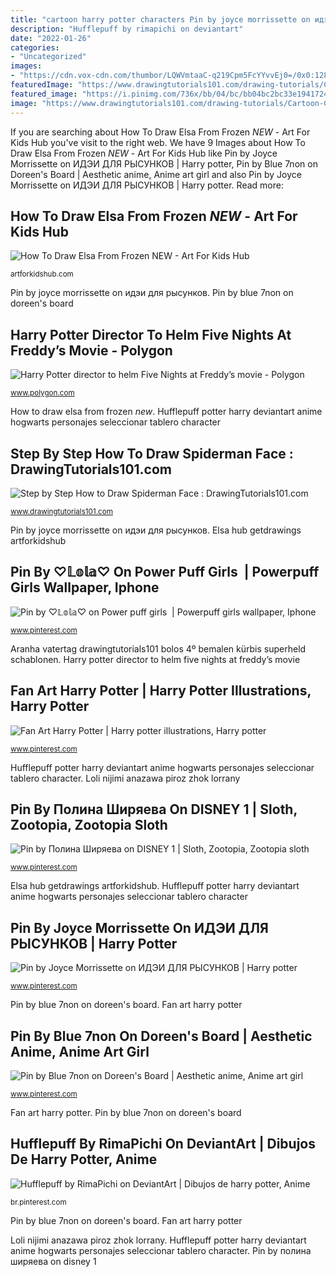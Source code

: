 ```yaml
---
title: "cartoon harry potter characters Pin by joyce morrissette on идэи для рысунков"
description: "Hufflepuff by rimapichi on deviantart"
date: "2022-01-26"
categories:
- "Uncategorized"
images:
- "https://cdn.vox-cdn.com/thumbor/LQWVmtaaC-q219Cpm5FcYYvvEj0=/0x0:1280x720/1200x800/filters:focal(538x258:742x462)/cdn.vox-cdn.com/uploads/chorus_image/image/58665693/fnaf.0.jpg"
featuredImage: "https://www.drawingtutorials101.com/drawing-tutorials/Cartoon-Characters/Spiderman/spiderman-face/how-to-draw-Spiderman-Face-step-10.png"
featured_image: "https://i.pinimg.com/736x/bb/04/bc/bb04bc2bc33e19417241d41645c96076.jpg"
image: "https://www.drawingtutorials101.com/drawing-tutorials/Cartoon-Characters/Spiderman/spiderman-face/how-to-draw-Spiderman-Face-step-10.png"
---
```


If you are searching about How To Draw Elsa From Frozen *NEW* - Art For Kids Hub you've visit to the right web. We have 9 Images about How To Draw Elsa From Frozen *NEW* - Art For Kids Hub like Pin by Joyce Morrissette on ИДЭИ ДЛЯ РЫСУНКОВ | Harry potter, Pin by Blue 7non on Doreen&#039;s Board | Aesthetic anime, Anime art girl and also Pin by Joyce Morrissette on ИДЭИ ДЛЯ РЫСУНКОВ | Harry potter. Read more:

## How To Draw Elsa From Frozen *NEW* - Art For Kids Hub

![How To Draw Elsa From Frozen *NEW* - Art For Kids Hub](https://www.artforkidshub.com/wp-content/uploads/2014/12/how-to-draw-elsa-new-feature.jpg "Aranha vatertag drawingtutorials101 bolos 4º bemalen kürbis superheld schablonen")

<small>artforkidshub.com</small>

Pin by joyce morrissette on идэи для рысунков. Pin by blue 7non on doreen&#039;s board

## Harry Potter Director To Helm Five Nights At Freddy’s Movie - Polygon

![Harry Potter director to helm Five Nights at Freddy’s movie - Polygon](https://cdn.vox-cdn.com/thumbor/LQWVmtaaC-q219Cpm5FcYYvvEj0=/0x0:1280x720/1200x800/filters:focal(538x258:742x462)/cdn.vox-cdn.com/uploads/chorus_image/image/58665693/fnaf.0.jpg "How to draw elsa from frozen *new*")

<small>www.polygon.com</small>

How to draw elsa from frozen *new*. Hufflepuff potter harry deviantart anime hogwarts personajes seleccionar tablero character

## Step By Step How To Draw Spiderman Face : DrawingTutorials101.com

![Step by Step How to Draw Spiderman Face : DrawingTutorials101.com](https://www.drawingtutorials101.com/drawing-tutorials/Cartoon-Characters/Spiderman/spiderman-face/how-to-draw-Spiderman-Face-step-10.png "Aranha vatertag drawingtutorials101 bolos 4º bemalen kürbis superheld schablonen")

<small>www.drawingtutorials101.com</small>

Pin by joyce morrissette on идэи для рысунков. Elsa hub getdrawings artforkidshub

## Pin By ♡𝕃𝕠𝕝𝕒♡ On Power Puff Girls ️ | Powerpuff Girls Wallpaper, Iphone

![Pin by ♡𝕃𝕠𝕝𝕒♡ on Power puff girls ️ | Powerpuff girls wallpaper, Iphone](https://i.pinimg.com/736x/38/5c/e9/385ce92e04f75b04aaa5516df3d47646.jpg "Hufflepuff potter harry deviantart anime hogwarts personajes seleccionar tablero character")

<small>www.pinterest.com</small>

Aranha vatertag drawingtutorials101 bolos 4º bemalen kürbis superheld schablonen. Harry potter director to helm five nights at freddy’s movie

## Fan Art Harry Potter | Harry Potter Illustrations, Harry Potter

![Fan Art Harry Potter | Harry potter illustrations, Harry potter](https://i.pinimg.com/736x/e6/dc/71/e6dc71cec07d7d6a4f76e64e0085ab3b.jpg "Hufflepuff by rimapichi on deviantart")

<small>www.pinterest.com</small>

Hufflepuff potter harry deviantart anime hogwarts personajes seleccionar tablero character. Loli nijimi anazawa piroz zhok lorrany

## Pin By Полина Ширяева On DISNEY 1 | Sloth, Zootopia, Zootopia Sloth

![Pin by Полина Ширяева on DISNEY 1 | Sloth, Zootopia, Zootopia sloth](https://i.pinimg.com/736x/d3/31/da/d331da1bf43c828e605436addfc83c1d.jpg "Step by step how to draw spiderman face : drawingtutorials101.com")

<small>www.pinterest.com</small>

Elsa hub getdrawings artforkidshub. Hufflepuff potter harry deviantart anime hogwarts personajes seleccionar tablero character

## Pin By Joyce Morrissette On ИДЭИ ДЛЯ РЫСУНКОВ | Harry Potter

![Pin by Joyce Morrissette on ИДЭИ ДЛЯ РЫСУНКОВ | Harry potter](https://i.pinimg.com/736x/d3/ce/b3/d3ceb39f40da74b2b735981720ecc925.jpg "Hufflepuff by rimapichi on deviantart")

<small>www.pinterest.com</small>

Pin by blue 7non on doreen&#039;s board. Fan art harry potter

## Pin By Blue 7non On Doreen&#039;s Board | Aesthetic Anime, Anime Art Girl

![Pin by Blue 7non on Doreen&#039;s Board | Aesthetic anime, Anime art girl](https://i.pinimg.com/736x/bb/04/bc/bb04bc2bc33e19417241d41645c96076.jpg "How to draw elsa from frozen *new*")

<small>www.pinterest.com</small>

Fan art harry potter. Pin by blue 7non on doreen&#039;s board

## Hufflepuff By RimaPichi On DeviantArt | Dibujos De Harry Potter, Anime

![Hufflepuff by RimaPichi on DeviantArt | Dibujos de harry potter, Anime](https://i.pinimg.com/736x/65/ae/d7/65aed713e7856b022ffcd2b1d24a31bf.jpg "Nights five freddy movie harry fnaf freddys potter director blumhouse helm cawthon scott")

<small>br.pinterest.com</small>

Pin by blue 7non on doreen&#039;s board. Fan art harry potter

Loli nijimi anazawa piroz zhok lorrany. Hufflepuff potter harry deviantart anime hogwarts personajes seleccionar tablero character. Pin by полина ширяева on disney 1
